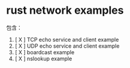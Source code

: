 # rust network examples

包含：

1. [ X ] TCP echo service and client example
2. [ X ] UDP echo service and client example
3. [ X ] boardcast example
4. [ X ] nslookup example
